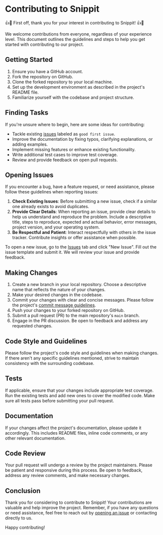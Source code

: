 # Contributing to Snippit

👍🎉 First off, thank you for your interest in contributing to Snippit! 👍🎉

We welcome contributions from everyone, regardless of your experience level. This document outlines the guidelines and steps to help you get started with contributing to our project.

## Getting Started

1. Ensure you have a GitHub account.
2. Fork the repository on GitHub.
3. Clone the forked repository to your local machine.
4. Set up the development environment as described in the project's README file.
5. Familiarize yourself with the codebase and project structure.

## Finding Tasks

If you're unsure where to begin, here are some ideas for contributing:

- Tackle existing [issues](https://github.com/PrantoshB/Snippit/issues?q=is%3Aissue+is%3Aopen+label%3A%22good+first+issue%22) labeled as `good first issue`.
- Improve the documentation by fixing typos, clarifying explanations, or adding examples.
- Implement missing features or enhance existing functionality.
- Write additional test cases to improve test coverage.
- Review and provide feedback on open pull requests.

## Opening Issues

If you encounter a bug, have a feature request, or need assistance, please follow these guidelines when reporting issues:

1. **Check Existing Issues**: Before submitting a new issue, check if a similar one already exists to avoid duplicates.
2. **Provide Clear Details**: When reporting an issue, provide clear details to help us understand and reproduce the problem. Include a descriptive title, steps to reproduce, expected and actual behavior, error messages, project version, and your operating system.
3. **Be Respectful and Patient**: Interact respectfully with others in the issue tracker. Contribute insights or offer assistance when possible.

To open a new issue, go to the [Issues](https://github.com/PrantoshB/Snippit/issues) tab and click "New Issue". Fill out the issue template and submit it. 
We will review your issue and provide feedback.

## Making Changes

1. Create a new branch in your local repository. Choose a descriptive name that reflects the nature of your changes.
2. Make your desired changes in the codebase.
3. Commit your changes with clear and concise messages. Please follow the project's [commit message guidelines](./COMMIT_GUIDELINES.md).
4. Push your changes to your forked repository on GitHub.
5. Submit a pull request (PR) to the main repository's `main` branch.
6. Engage in the PR discussion. Be open to feedback and address any requested changes.

## Code Style and Guidelines

Please follow the project's code style and guidelines when making changes. If there aren't any specific guidelines mentioned, strive to maintain consistency with the surrounding codebase.

## Tests

If applicable, ensure that your changes include appropriate test coverage. Run the existing tests and add new ones to cover the modified code. Make sure all tests pass before submitting your pull request.

## Documentation

If your changes affect the project's documentation, please update it accordingly. This includes README files, inline code comments, or any other relevant documentation.

## Code Review

Your pull request will undergo a review by the project maintainers. Please be patient and responsive during this process. Be open to feedback, address any review comments, and make necessary changes.

## Conclusion

Thank you for considering to contribute to Snippit! Your contributions are valuable and help improve the project. Remember, if you have any questions or need assistance, feel free to reach out by [opening an issue](https://github.com/PrantoshB/Snippit/issues) or contacting directly to us.

Happy contributing!

